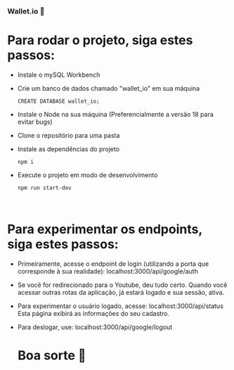 ### Wallet.io 💸

# Para rodar o projeto, siga estes passos:

- Instale o mySQL Workbench
- Crie um banco de dados chamado "wallet_io" em sua máquina
  ```
  CREATE DATABASE wallet_io;
  ```
- Instale o Node na sua máquina (Preferencialmente a versão 18 para evitar bugs)
- Clone o repositório para uma pasta
- Instale as dependências do projeto
  ```
  npm i
  ```
- Execute o projeto em modo de desenvolvimento
  ```
  npm run start-dev
  ```

  <br>

# Para experimentar os endpoints, siga estes passos:

- Primeiramente, acesse o endpoint de login (utilizando a porta que corresponde à sua realidade): localhost:3000/api/google/auth
- Se você for redirecionado para o Youtube, deu tudo certo. Quando você acessar outras rotas da aplicação, já estará logado e sua sessão, ativa.
- Para experimentar o usuário logado, acesse: localhost:3000/api/status Esta página exibirá as informações do seu cadastro.
- Para deslogar, use: localhost:3000/api/google/logout

  # Boa sorte 💸
